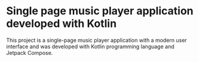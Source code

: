 # Single page music player application developed with Kotlin
This project is a single-page music player application with a modern user interface and was developed with Kotlin programming language and Jetpack Compose.
